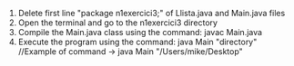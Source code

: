 1. Delete first line "package n1exercici3;" of Llista.java and Main.java files
2. Open the terminal and go to the n1exercici3 directory
3. Compile the Main.java class using the command:
   javac Main.java
4. Execute the program using the command:
   java Main "directory"     //Example of command -> java Main "/Users/mike/Desktop"